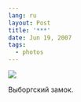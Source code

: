 ```yaml
---
lang: ru
layout: Post
title: '***'
date: Jun 19, 2007
tags:
  - photos
---
```


![](http://wow.sapegin.me/1v062I3I2y0E/Sapegin-Artem-20D-2007-05-27-358-5842.jpg)

Выборгский замок.
